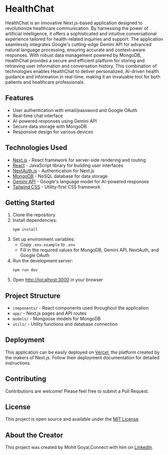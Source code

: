# HealthChat

HealthChat is an innovative Next.js-based application designed to revolutionize healthcare communication. By harnessing the power of artificial intelligence, it offers a sophisticated and intuitive conversational experience tailored for health-related inquiries and support. The application seamlessly integrates Google's cutting-edge Gemini API for advanced natural language processing, ensuring accurate and context-aware responses. With robust data management powered by MongoDB, HealthChat provides a secure and efficient platform for storing and retrieving user information and conversation history. This combination of technologies enables HealthChat to deliver personalized, AI-driven health guidance and information in real-time, making it an invaluable tool for both patients and healthcare professionals.

## Features

- User authentication with email/password and Google OAuth
- Real-time chat interface
- AI-powered responses using Gemini API
- Secure data storage with MongoDB
- Responsive design for various devices

## Technologies Used

- [Next.js](https://nextjs.org/) - React framework for server-side rendering and routing
- [React](https://reactjs.org/) - JavaScript library for building user interfaces
- [NextAuth.js](https://next-auth.js.org/) - Authentication for Next.js
- [MongoDB](https://www.mongodb.com/) - NoSQL database for data storage
- [Gemini API](https://cloud.google.com/vertex-ai/docs/generative-ai/model-reference/gemini) - Google's language model for AI-powered responses
- [Tailwind CSS](https://tailwindcss.com/) - Utility-first CSS framework

## Getting Started

1. Clone the repository
2. Install dependencies:
   ```bash
   npm install
   ```
3. Set up environment variables:
   - Copy `.env.example` to `.env`
   - Fill in the required values for MongoDB, Gemini API, NextAuth, and Google OAuth
4. Run the development server:
   ```bash
   npm run dev
   ```
5. Open [http://localhost:3000](http://localhost:3000) in your browser

## Project Structure

- `components/` - React components used throughout the application
- `app/` - Next.js pages and API routes
- `models/` - Mongoose models for MongoDB
- `utils/` - Utility functions and database connection

## Deployment

This application can be easily deployed on [Vercel](https://vercel.com/), the platform created by the makers of Next.js. Follow their deployment documentation for detailed instructions.

## Contributing

Contributions are welcome! Please feel free to submit a Pull Request.

## License

This project is open source and available under the [MIT License](LICENSE).


## About the Creator

This project was created by Mohit Goyal,Connect with him on [LinkedIn](https://www.linkedin.com/in/0xmohit/).


